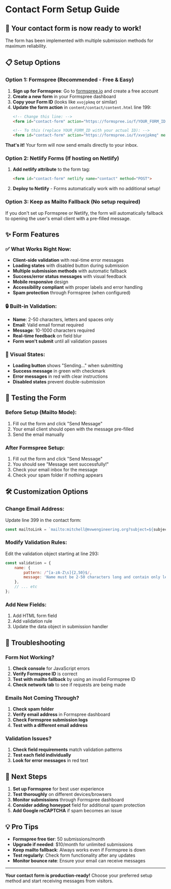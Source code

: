 # Contact Form Setup Guide

## 🚀 Your contact form is now ready to work! 

The form has been implemented with multiple submission methods for maximum reliability.

## 📋 Setup Options

### Option 1: Formspree (Recommended - Free & Easy)

1. **Sign up for Formspree**: Go to [formspree.io](https://formspree.io) and create a free account
2. **Create a new form** in your Formspree dashboard
3. **Copy your Form ID** (looks like `xvojpkmq` or similar)
4. **Update the form action** in `content/contact/content.html` line 199:
   ```html
   <!-- Change this line: -->
   <form id="contact-form" action="https://formspree.io/f/YOUR_FORM_ID" method="POST">
   
   <!-- To this (replace YOUR_FORM_ID with your actual ID): -->
   <form id="contact-form" action="https://formspree.io/f/xvojpkmq" method="POST">
   ```

**That's it!** Your form will now send emails directly to your inbox.

### Option 2: Netlify Forms (If hosting on Netlify)

1. **Add netlify attribute** to the form tag:
   ```html
   <form id="contact-form" netlify name="contact" method="POST">
   ```
2. **Deploy to Netlify** - Forms automatically work with no additional setup!

### Option 3: Keep as Mailto Fallback (No setup required)

If you don't set up Formspree or Netlify, the form will automatically fallback to opening the user's email client with a pre-filled message.

## ✨ Form Features

### ✅ What Works Right Now:
- **Client-side validation** with real-time error messages
- **Loading states** with disabled button during submission
- **Multiple submission methods** with automatic fallback
- **Success/error status messages** with visual feedback
- **Mobile responsive** design
- **Accessibility compliant** with proper labels and error handling
- **Spam protection** through Formspree (when configured)

### 🔒 Built-in Validation:
- **Name**: 2-50 characters, letters and spaces only
- **Email**: Valid email format required
- **Message**: 10-1000 characters required
- **Real-time feedback** on field blur
- **Form won't submit** until all validation passes

### 🎨 Visual States:
- **Loading button** shows "Sending..." when submitting
- **Success message** in green with checkmark
- **Error messages** in red with clear instructions
- **Disabled states** prevent double-submission

## 🔧 Testing the Form

### Before Setup (Mailto Mode):
1. Fill out the form and click "Send Message"
2. Your email client should open with the message pre-filled
3. Send the email manually

### After Formspree Setup:
1. Fill out the form and click "Send Message"
2. You should see "Message sent successfully!"
3. Check your email inbox for the message
4. Check your spam folder if nothing appears

## 🛠 Customization Options

### Change Email Address:
Update line 399 in the contact form:
```javascript
const mailtoLink = `mailto:mitchell@mvwengineering.org?subject=${subject}&body=${body}`;
```

### Modify Validation Rules:
Edit the validation object starting at line 293:
```javascript
const validation = {
    name: {
        pattern: /^[a-zA-Z\s]{2,50}$/,
        message: 'Name must be 2-50 characters long and contain only letters and spaces.'
    },
    // ... etc
};
```

### Add New Fields:
1. Add HTML form field
2. Add validation rule
3. Update the data object in submission handler

## 🚨 Troubleshooting

### Form Not Working?
1. **Check console** for JavaScript errors
2. **Verify Formspree ID** is correct
3. **Test with mailto fallback** by using an invalid Formspree ID
4. **Check network tab** to see if requests are being made

### Emails Not Coming Through?
1. **Check spam folder**
2. **Verify email address** in Formspree dashboard
3. **Check Formspree submission logs**
4. **Test with a different email address**

### Validation Issues?
1. **Check field requirements** match validation patterns
2. **Test each field individually**
3. **Look for error messages** in red text

## 🎯 Next Steps

1. **Set up Formspree** for best user experience
2. **Test thoroughly** on different devices/browsers
3. **Monitor submissions** through Formspree dashboard
4. **Consider adding honeypot** field for additional spam protection
5. **Add Google reCAPTCHA** if spam becomes an issue

## 💡 Pro Tips

- **Formspree free tier**: 50 submissions/month
- **Upgrade if needed**: $10/month for unlimited submissions
- **Keep mailto fallback**: Always works even if Formspree is down
- **Test regularly**: Check form functionality after any updates
- **Monitor bounce rate**: Ensure your email can receive messages

---

**Your contact form is production-ready!** Choose your preferred setup method and start receiving messages from visitors.
